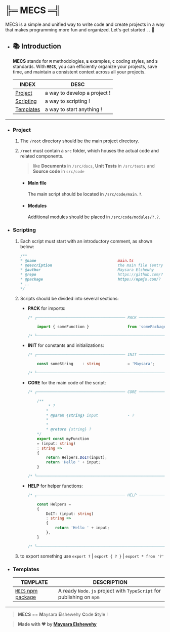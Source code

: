 # ╠═ MECS ═╣

MECS is a simple and unified way to write code and create projects in a way that makes programming more fun and organized. Let's get started . . 🚀

- ## 📚 Introduction

    **MECS** stands for **`M`** methodologies, **`E`** examples, **`C`** coding styles, and **`S`** standards. With **`MECS`**, you can efficiently organize your projects, save time, and maintain a consistent context across all your projects.


    | INDEX                   | DESC                         |
    | ----------------------- | ---------------------------- |
    | [Project](#project)     | a way to develop a project ! |
    | [Scripting](#scripting) | a way to scripting !         |
    | [Templates](#templates) | a way to start anything !    |

---

- ### Project

    1. The `/root` directory should be the main project directory.

    2. `/root` must contain a `src` folder, which houses the actual code and related components.

        > like **Documents** in `/src/docs`, **Unit Tests** in `/src/tests` and **Source code** in `src/code`

        - #### Main file
            The main script should be located in `/src/code/main.?`.

        - #### Modules
            Additional modules should be placed in `/src/code/modules/?.?`.

- ### Scripting

    1. Each script must start with an introductory comment, as shown below:

        ```ts
        /**
        * @name                                    main.ts                          (*) Required
        * @description                             the main file (entry point)      (*) Required
        * @author                                  Maysara Elshewhy                 (!) Optionally
        * @repo                                    https://github.com/?             (!) Optionally
        * @package                                 https://npmjs.com/?              (!) Optionally
        * ..
        */
        ```

    2. Scripts should be divided into several sections:

       - **PACK** for imports:

            ```ts
            /* ┌─────────────────────────────────────── PACK ───────────────────────────────────────┐  */

                import { someFunction }                 from 'somePackage';

            /* └────────────────────────────────────────────────────────────────────────────────────┘  */
            ```

       - **INIT** for constants and initializations:

            ```ts
            /* ┌─────────────────────────────────────── INIT ───────────────────────────────────────┐  */

                const someString    : string            = 'Maysara';

            /* └────────────────────────────────────────────────────────────────────────────────────┘  */
            ```

       - **CORE** for the main code of the script:

            ```ts
            /* ┌─────────────────────────────────────── CORE ───────────────────────────────────────┐  */

                /**
                     * ?
                    *
                    * @param {string} input             - ?
                    *
                    *
                    * @return {string} ?
                */
                export const myFunction
                = (input: string)
                : string =>
                {
                    return Helpers.DoIT(input);
                    return 'Hello ' + input;
                }

            /* └────────────────────────────────────────────────────────────────────────────────────┘  */
            ```

       - **HELP** for helper functions:

            ```ts
            /* ┌─────────────────────────────────────── HELP ───────────────────────────────────────┐  */

                const Helpers =
                {
                    DoIT: (input: string)
                    : string =>
                    {
                        return 'Hello ' + input;
                    },
                }

            /* └────────────────────────────────────────────────────────────────────────────────────┘  */
            ```

    3. to export something use `export ?` | `export { ? }` | `export * from '?'`


- ### Templates

    | TEMPLATE                                                                            | DESCRIPTION                                                                                      |
    | ----------------------------------------------------------------------------------- | ------------------------------------------------------------------------------------------------ |
    | [`MECS` npm package](https://github.com/Maysara-Elshewehy/mecs-npm-package)         | A ready `Node.js` project with `TypeScript` for publishing on `npm`                              |

---

> **MECS** == **M**aysara **E**lshewehy **C**ode **S**tyle !

> **Made with ❤ by [Maysara Elshewehy](https://github.com/Maysara-Elshewehy)**
